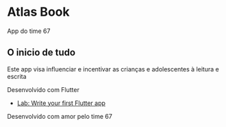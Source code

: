 # Atlas Book

App do time 67 

## O inicio de tudo

Este app visa influenciar e incentivar as crianças e adolescentes à leitura e escrita


Desenvolvido com Flutter 

- [Lab: Write your first Flutter app](https://flutter.dev/docs/get-started/codelab)

Desenvolvido com amor pelo time 67
